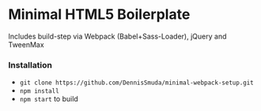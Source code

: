 
# Minimal HTML5 Boilerplate

Includes build-step via Webpack (Babel+Sass-Loader), jQuery and TweenMax


### Installation

- ```git clone https://github.com/DennisSmuda/minimal-webpack-setup.git```
- ```npm install```
- ```npm start``` to build
